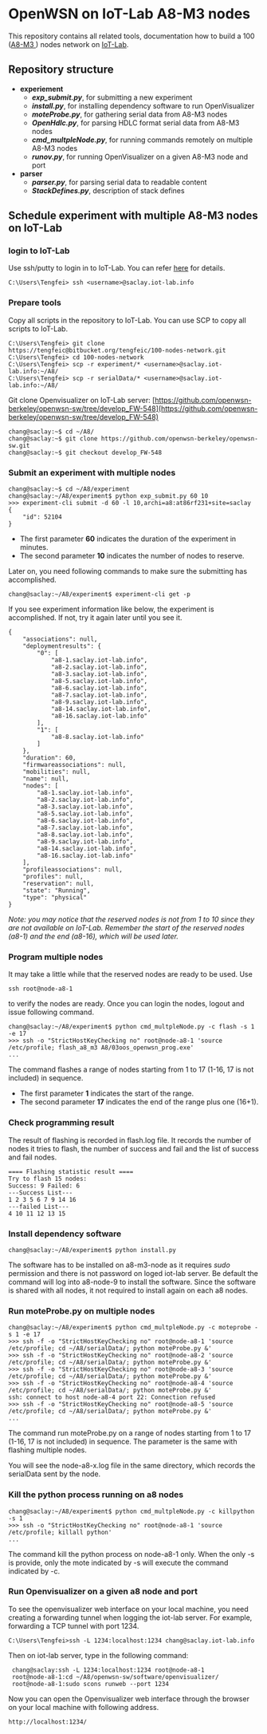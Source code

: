 # OpenWSN on IoT-Lab A8-M3 nodes

This repository contains all related tools, documentation how to build a 100 ([A8-M3 ](https://www.iot-lab.info/hardware/a8/)) nodes network on [IoT-Lab](https://www.iot-lab.info).

## Repository structure 

- **experiement**
	-  ***exp_submit.py***, for submitting a new experiment
	-  ***install.py***, for installing dependency software to run OpenVisualizer
	-  ***moteProbe.py***, for gathering serial data from A8-M3 nodes
	-  ***OpenHdlc.py***, for parsing HDLC format serial data from A8-M3 nodes
	-  ***cmd_multpleNode.py***, for running commands remotely on multiple A8-M3 nodes
	-  ***runov.py***, for running OpenVisualizer on a given A8-M3 node and port
- **parser**
    -  ***parser.py***, for parsing serial data to readable content
    -  ***StackDefines.py***, description of stack defines

## Schedule experiment with multiple A8-M3 nodes on IoT-Lab

### login to IoT-Lab

Use ssh/putty to login in to IoT-Lab. You can refer [here](https://www.iot-lab.info/tutorials/configure-your-ssh-access/) for details.

    C:\Users\Tengfei> ssh <username>@saclay.iot-lab.info

### Prepare tools

Copy all scripts in the repository to IoT-Lab. You can use SCP to copy all scripts to IoT-Lab.
	
	C:\Users\Tengfei> git clone https://tengfeic@bitbucket.org/tengfeic/100-nodes-network.git
	C:\Users\Tengfei> cd 100-nodes-network
	C:\Users\Tengfei> scp -r experiment/* <username>@saclay.iot-lab.info:~/A8/
	C:\Users\Tengfei> scp -r serialData/* <username>@saclay.iot-lab.info:~/A8/

Git clone Openvisualizer on IoT-Lab server: [https://github.com/openwsn-berkeley/openwsn-sw/tree/develop_FW-548](https://github.com/openwsn-berkeley/openwsn-sw/tree/develop_FW-548)

	chang@saclay:~$ cd ~/A8/
    chang@saclay:~$ git clone https://github.com/openwsn-berkeley/openwsn-sw.git
	chang@saclay:~$ git checkout develop_FW-548

### Submit an experiment with multiple nodes

	chang@saclay:~$ cd ~/A8/experiment
	chang@saclay:~/A8/experiment$ python exp_submit.py 60 10
	>>> experiment-cli submit -d 60 -l 10,archi=a8:at86rf231+site=saclay
	{
	    "id": 52104
	}



- The first parameter **60** indicates the duration of the experiment in minutes.
- The second parameter **10** indicates the number of nodes to reserve.

Later on, you need following commands to make sure the submitting has accomplished.

	chang@saclay:~/A8/experiment$ experiment-cli get -p

If you see experiment information like below, the experiment is accomplished. If not, try it again later until you see it.

	{
	    "associations": null,
	    "deploymentresults": {
	        "0": [
	            "a8-1.saclay.iot-lab.info",
	            "a8-2.saclay.iot-lab.info",
	            "a8-3.saclay.iot-lab.info",
	            "a8-5.saclay.iot-lab.info",
	            "a8-6.saclay.iot-lab.info",
	            "a8-7.saclay.iot-lab.info",
	            "a8-9.saclay.iot-lab.info",
	            "a8-14.saclay.iot-lab.info",
	            "a8-16.saclay.iot-lab.info"
	        ],
	        "1": [
	            "a8-8.saclay.iot-lab.info"
	        ]
	    },
	    "duration": 60,
	    "firmwareassociations": null,
	    "mobilities": null,
	    "name": null,
	    "nodes": [
	        "a8-1.saclay.iot-lab.info",
	        "a8-2.saclay.iot-lab.info",
	        "a8-3.saclay.iot-lab.info",
	        "a8-5.saclay.iot-lab.info",
	        "a8-6.saclay.iot-lab.info",
	        "a8-7.saclay.iot-lab.info",
	        "a8-8.saclay.iot-lab.info",
	        "a8-9.saclay.iot-lab.info",
	        "a8-14.saclay.iot-lab.info",
	        "a8-16.saclay.iot-lab.info"
	    ],
	    "profileassociations": null,
	    "profiles": null,
	    "reservation": null,
	    "state": "Running",
	    "type": "physical"
	}


*Note: you may notice that the reserved nodes is not from 1 to 10 since they are not available on IoT-Lab. Remember the start of the reserved nodes (a8-1) and the end (a8-16), which will be used later.*

### Program multiple nodes
	
It may take a little while that the reserved nodes are ready to be used. Use 

	ssh root@node-a8-1

to verify the nodes are ready. Once you can login the nodes, logout and issue following command.

	chang@saclay:~/A8/experiment$ python cmd_multpleNode.py -c flash -s 1 -e 17
	>>> ssh -o "StrictHostKeyChecking no" root@node-a8-1 'source /etc/profile; flash_a8_m3 A8/03oos_openwsn_prog.exe'
	...

The command flashes a range of nodes starting from 1 to 17 (1-16, 17 is not included) in sequence.

- The first parameter **1** indicates the start of the range.
- The second parameter **17** indicates the end of the range plus one (16+1).

### Check programming result

The result of flashing is recorded in flash.log file. It records the number of nodes it tries to flash, the number of success and fail and the list of success and fail nodes.
	
	==== Flashing statistic result ====
	Try to flash 15 nodes:
	Success: 9 Failed: 6
	---Success List---
	1 2 3 5 6 7 9 14 16
	---failed List---
	4 10 11 12 13 15

### Install dependency software

	chang@saclay:~/A8/experiment$ python install.py

The software has to be installed on a8-m3-node as it requires *sudo* permission and there is not password on loged iot-lab server. Be default the command will log into a8-node-9 to install the software. Since the software is shared with all nodes, it not required to install again on each a8 nodes.

### Run moteProbe.py on multiple nodes

	chang@saclay:~/A8/experiment$ python cmd_multpleNode.py -c moteprobe -s 1 -e 17
	>>> ssh -f -o "StrictHostKeyChecking no" root@node-a8-1 'source /etc/profile; cd ~/A8/serialData/; python moteProbe.py &'
	>>> ssh -f -o "StrictHostKeyChecking no" root@node-a8-2 'source /etc/profile; cd ~/A8/serialData/; python moteProbe.py &'
	>>> ssh -f -o "StrictHostKeyChecking no" root@node-a8-3 'source /etc/profile; cd ~/A8/serialData/; python moteProbe.py &'
	>>> ssh -f -o "StrictHostKeyChecking no" root@node-a8-4 'source /etc/profile; cd ~/A8/serialData/; python moteProbe.py &'
	ssh: connect to host node-a8-4 port 22: Connection refused
	>>> ssh -f -o "StrictHostKeyChecking no" root@node-a8-5 'source /etc/profile; cd ~/A8/serialData/; python moteProbe.py &'
	...

The command run moteProbe.py on a range of nodes starting from 1 to 17 (1-16, 17 is not included) in sequence. The parameter is the same with flashing multiple nodes.

You will see the node-a8-x.log file in the same directory, which records the serialData sent by the node.

### Kill the python process running on a8 nodes

	chang@saclay:~/A8/experiment$ python cmd_multpleNode.py -c killpython -s 1
	>>> ssh -o "StrictHostKeyChecking no" root@node-a8-1 'source /etc/profile; killall python'
	...

The command kill the python process on node-a8-1 only. When the only -s is provide, only the mote indicated by -s will execute the command indicated by -c.

### Run Openvisualizer on a given a8 node and port

To see the openvisualizer web interface on your local machine, you need creating a forwarding tunnel when logging the iot-lab server. For example, forwarding a TCP tunnel with port 1234.

	C:\Users\Tengfei>ssh -L 1234:localhost:1234 chang@saclay.iot-lab.info

Then on iot-lab server, type in the following command:

	 chang@saclay:ssh -L 1234:localhost:1234 root@node-a8-1
	 root@node-a8-1:cd ~/A8/openwsn-sw/software/openvisualizer/
	 root@node-a8-1:sudo scons runweb --port 1234

Now you can open the Openvisualizer web interface through the browser on your local machine with following address.

	http://localhost:1234/